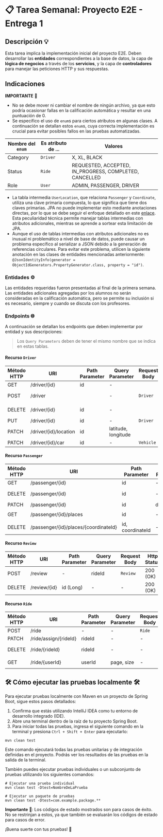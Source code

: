 # 📋 Tarea Semanal: Proyecto E2E - Entrega 1

## Descripción 💡
Esta tarea implica la implementación inicial del proyecto E2E. Deben desarrollar las **entidades** correspondientes a la base de datos, la capa de **lógica de negocios** a través de los **servicios**, y la capa de **controladores** para manejar las peticiones HTTP y sus respuestas.


## Indicaciones

**IMPORTANTE** 🚨

- No se debe mover ni cambiar el nombre de ningún archivo, ya que esto podría ocasionar fallas en la calificación automática y resultar en una puntuación de 0.
- Se especifico el uso de `enum`s para ciertos atributos en algunas clases. A continuación se detallan estos `enum`s, cuya correcta implementación es crucial para evitar posibles fallos en las pruebas automatizadas.

| Nombre del `enum` | Es atributo de ... | Valores                                                |
|-------------------|--------------------|--------------------------------------------------------|
| Category          | `Driver`           | X, XL, BLACK                                           |
| Status            | `Ride`             | REQUESTED, ACCEPTED, IN_PROGRESS, COMPLETED, CANCELLED |
| Role              | `User`             | ADMIN, PASSENGER, DRIVER                               |

- La tabla intermedia `UserLocation`, que relaciona `Passenger` y `Coordinate`, utiliza una clave primaria compuesta, lo que significa que tiene dos claves primarias. JPA no puede implementar esto mediante anotaciones directas, por lo que se debe seguir el enfoque detallado en este [enlace](https://www.codejava.net/frameworks/spring/spring-data-jpa-composite-primary-key-examples). Esta peculiaridad técnica permite manejar tablas intermedias con atributos adicionales, mientras se aprende a sortear esta limitación de JPA.
- Aunque el uso de tablas intermedias con atributos adicionales no es inusual ni problemático a nivel de base de datos, puede causar un problema específico al serializar a JSON debido a la generación de referencias circulares. Para evitar este problema, utilicen la siguiente anotación en las clases de entidades mencionadas anteriormente: `@JsonIdentityInfo(generator = ObjectIdGenerators.PropertyGenerator.class, property = "id")`.

### Entidades ⚙️ 

Las entidades requeridas fueron presentadas al final de la primera semana. Las entidades adicionales agregadas por los alumnos no serán consideradas en la calificación automática, pero se permite su inclusión si es necesario, siempre y cuando se discuta con los profesores.

### Endpoints 🌐

A continuación se detallan los endpoints que deben implementar por entidad y sus descripciones:

> Los `Query Parameters` deben de tener el mismo nombre que se indica en estas tablas. 

#### Recurso `Driver`

| Método HTTP | URI                   | Path Parameter | Query Parameter     | Request Body | Http Status    | Response Body |
|-------------|-----------------------|----------------|---------------------|--------------|----------------|---------------|
| GET         | /driver/{id}          | id             | -                   |              | 200 OK         | Driver        |
| POST        | /driver               |                | -                   | `Driver`     | 201 Created    |               |
| DELETE      | /driver/{id}          | id             | -                   |              | 204 No Content |               |
| PUT         | /driver/{id}          | id             | -                   | `Driver`     | 200 OK         |               |
| PATCH       | /driver/{id}/location | id             | latitude, longitude |              | 200 OK         |               |
| PATCH       | /driver/{id}/car      | id             | -                   | `Vehicle`    | 200 OK         |               |

#### Recurso `Passenger`

| Método HTTP | URI                                   | Path Parameter   | Query Parameter | Request Body | Http Status    | Response Body        |
|-------------|---------------------------------------|------------------|-----------------|--------------|----------------|----------------------|
| GET         | /passenger/{id}                       | id               | -               |              | 200 OK         | `Passenger`          |
| DELETE      | /passenger/{id}                       | id               | -               |              | 204 No Content |                      |
| PATCH       | /passenger/{id}                       | id               | description     | `Coordinate` | 200 OK         |                      |
| GET         | /passenger/{id}/places                | id               | -               |              | 200 OK         | `List\<Coordinate\>` |
| DELETE      | /passenger/{id}/places/{coordinateId} | id, coordinateId | -               |              | 204 No Content |                      |


#### Recurso `Review`

| Método HTTP | URI          | Path Parameter | Query Parameter | Request Body | Http Status | Response Body |
|-------------|--------------|----------------|-----------------|--------------|-------------|---------------|
| POST        | /review      | -              | rideId          | `Review`     | 200 (OK)    |               |
| DELETE      | /review/{id} | id (Long)      | -               | -            | 200 (OK)    |               |


#### Recurso `Ride`

| Método HTTP | URI                   | Path Parameter | Query Parameter | Request Body | Http Status    | Response Body  |
|-------------|-----------------------|----------------|-----------------|--------------|----------------|----------------|
| POST        | /ride                 | -              | -               | `Ride`       | 200 OK         |                |
| PATCH       | /ride/assign/{rideId} | rideId         | -               | -            | 200 OK         |                |
| DELETE      | /ride/{rideId}        | rideId         | -               | -            | 204 No Content |                |
| GET         | /ride/{userId}        | userId         | page, size      | -            | 200 OK         | `Page\<Ride\>` |


## 🛠️ Cómo ejecutar las pruebas localmente 🛠️

Para ejecutar pruebas localmente con Maven en un proyecto de Spring Boot, sigue estos pasos detallados:

1. Confirma que estás utilizando IntelliJ IDEA como tu entorno de desarrollo integrado (IDE).
2. Abre una terminal dentro de la raíz de tu proyecto Spring Boot.
3. Para iniciar todas las pruebas, ingresa el siguiente comando en la terminal y presiona `Ctrl + Shift + Enter` para ejecutarlo:

```
mvn clean test
```

Este comando ejecutará todas las pruebas unitarias y de integración definidas en el proyecto. Podrás ver los resultados de las pruebas en la salida de la terminal.

También puedes ejecutar pruebas individuales o un subconjunto de pruebas utilizando los siguientes comandos:

```
# Ejecutar una prueba individual
mvn clean test -Dtest=NombreDeLaPrueba

# Ejecutar un paquete de pruebas
mvn clean test -Dtest=com.example.package.**
```

**Importante** 🚨: Los códigos de estado mostrados son para casos de éxito. No se restrinjan a estos, ya que también se evaluarán los códigos de estado para casos de error.

¡Buena suerte con tus pruebas! 🚀